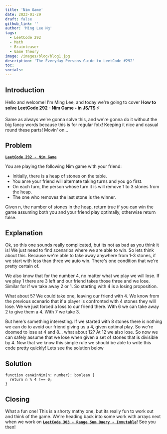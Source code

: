 ```yaml
---
title: 'Nim Game'
date: 2023-01-29
draft: false
github_link: ''
author: 'Ming Lee Ng'
tags:
  - LeetCode 292
  - Math
  - Brainteaser
  - Game Theory
image: /images/blog/blog1.jpg
description: 'The Everyday Persons Guide to LeetCode #292'
toc:
socials:
---
```


## Introduction

Hello and welcome! I'm Ming Lee, and today we're going to cover **How to solve LeetCode 292 - Nim Game - in JS/TS :zap:**

Same as always we're gonna solve this, and we're gonna do it without the big fancy words because this is for regular folx! Keeping it nice and casual
round these parts! Movin' on...

## Problem

<b><a href='https://leetcode.com/problems/nim-game/'>`LeetCode 292 - Nim Game`</a></b>

You are playing the following Nim game with your friend:

- Initially, there is a heap of stones on the table.
- You anre your friend will alternate taking turns and you go first.
- On each turn, the person whose turn it is will remove 1 to 3 stones from the heap.
- The one who removes the last stone is the winner.

Given n, the number of stones in the heap, return true if you can win the game assuming both you and your friend play optimally, otherwise return
false.

## Explanation

Ok, so this one sounds really complicated, but its not as bad as you think it is! We just need to find scenarios where we are able to win. So lets
think about this. Because we're able to take away anywhere from 1-3 stones, if we start with less than three we auto win. There's one condition that
we're pretty certain of.

We also know that for the number 4, no matter what we play we will lose. If we play 1 there are 3 left and our friend takes those three and we lose.
Similar for if we take away 2 or 1. So starting with 4 is a losing proposition.

What about 5? We could take one, leaving our friend with 4. We know from the previous scenario that if a player is confronted with 4 stones they will
lose. We we just forced a loss to our friend there. With 6 we can take away 2 to give them a 4. With 7 we take 3.

But here's something interesting. If we started with 8 stones there is nothing we can do to avoid our friend giving us a 4, given optimal play. So
we're doomed to lose at 4 and 8... what about 12? At 12 we also lose. So now we can safely assume that we lose when given a set of stones that is
divisible by 4. Now that we know this simple rule we should be able to write this code pretty quickly! Lets see the solution below

## Solution

```
function canWinNim(n: number): boolean {
  return n % 4 !== 0;
}
```

## Closing

What a fun one! This is a shorty mathy one, but its really fun to work out and think of the game. We're heading back into some work with arrays next
when we work on <a href='../rangesumqueryimmutable/'>**`LeetCode 303 - Range Sum Query - Immutable`**</a>! See you then!
